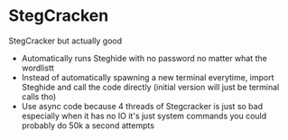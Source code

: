# StegCracken
StegCracker but actually good
* Automatically runs Steghide with no password no matter what the wordlistt
* Instead of automatically spawning a new terminal everytime, import Steghide and call the code directly (initial version will just be terminal calls tho)
* Use async code because 4 threads of Stegcracker is just so bad especially when it has no IO it's just system commands you could probably do 50k a second attempts
